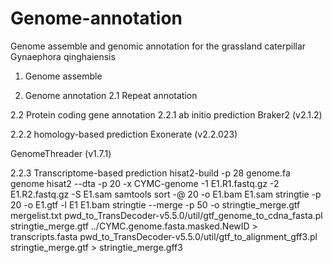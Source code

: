 # Genome-annotation
Genome assemble and genomic annotation for the grassland caterpillar Gynaephora qinghaiensis
1. Genome assemble


2. Genome annotation
2.1 Repeat annotation

2.2 Protein coding gene annotation
2.2.1 ab initio prediction
Braker2 (v2.1.2)

2.2.2 homology-based prediction
Exonerate (v2.2.023) 

GenomeThreader (v1.7.1)

2.2.3 Transcriptome-based prediction
hisat2-build -p 28 genome.fa genome
hisat2 --dta -p 20 -x CYMC-genome -1 E1.R1.fastq.gz -2 E1.R2.fastq.gz -S E1.sam
samtools sort -@ 20 -o E1.bam E1.sam
stringtie -p 20 -o E1.gtf -l E1 E1.bam
stringtie --merge -p 50 -o stringtie_merge.gtf mergelist.txt
pwd_to_TransDecoder-v5.5.0/util/gtf_genome_to_cdna_fasta.pl stringtie_merge.gtf ../CYMC.genome.fasta.masked.NewID > transcripts.fasta
pwd_to_TransDecoder-v5.5.0/util/gtf_to_alignment_gff3.pl stringtie_merge.gtf > stringtie_merge.gff3










